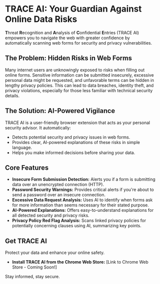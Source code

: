 # TRACE AI: Your Guardian Against Online Data Risks

**T**hreat **R**ecognition and **A**nalysis of **C**onfidential **E**ntries (TRACE AI) empowers you to navigate the web with greater confidence by automatically scanning web forms for security and privacy vulnerabilities.

## The Problem: Hidden Risks in Web Forms

Many internet users are unknowingly exposed to risks when filling out online forms. Sensitive information can be submitted insecurely, excessive personal data might be requested, and unfavorable terms can be hidden in lengthy privacy policies. This can lead to data breaches, identity theft, and privacy violations, especially for those less familiar with technical security details.

## The Solution: AI-Powered Vigilance

TRACE AI is a user-friendly browser extension that acts as your personal security advisor. It automatically:
*   Detects potential security and privacy issues in web forms.
*   Provides clear, AI-powered explanations of these risks in simple language.
*   Helps you make informed decisions before sharing your data.

## Core Features

*   **Insecure Form Submission Detection:** Alerts you if a form is submitting data over an unencrypted connection (HTTP).
*   **Password Security Warnings:** Provides critical alerts if you're about to send a password over an insecure connection.
*   **Excessive Data Request Analysis:** Uses AI to identify when forms ask for more information than seems necessary for their stated purpose.
*   **AI-Powered Explanations:** Offers easy-to-understand explanations for all detected security and privacy risks.
*   **Privacy Policy Red Flag Analysis:** Scans linked privacy policies for potentially concerning clauses using AI, summarizing key points.

## Get TRACE AI

Protect your data and enhance your online safety.

*   **Install TRACE AI from the Chrome Web Store:** [Link to Chrome Web Store - Coming Soon!]

Stay informed, stay secure.